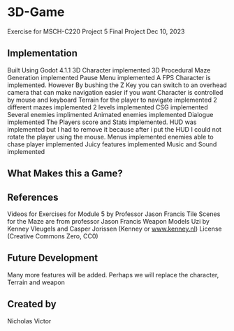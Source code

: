 # 3D-Game
Exercise for MSCH-C220
Project 5 Final Project
Dec 10, 2023

## Implementation
Built Using Godot 4.1.1
3D Character implemented
3D Procedural Maze Generation implemented
Pause Menu implemented
A FPS Character is implemented. However By bushing the Z Key you can switch to an overhead camera that can make navigation easier if you want
Character is controlled by mouse and keyboard
Terrain for the player to navigate implemented
2 different mazes implemented
2 levels implemented
CSG implemented
Several enemies implimented
Animated enemies implemented
Dialogue implemented
The Players score and Stats implemented.
HUD was implemented but I had to remove it because after i put the HUD I could not rotate the player using the mouse.
Menus implemented
enemies able to chase player implemented
Juicy features implemented
Music and Sound implemented



## What Makes this a Game?

## References
Videos for Exercises for Module 5 by Professor Jason Francis
Tile Scenes for the Maze are from professor Jason Francis
Weapon Models Uzi by  Kenney Vleugels and Casper Jorissen (Kenney or www.kenney.nl) License (Creative Commons Zero, CC0)

## Future Development
Many more features will be added. Perhaps we will replace the character, Terrain and weapon

## Created by
Nicholas Victor
